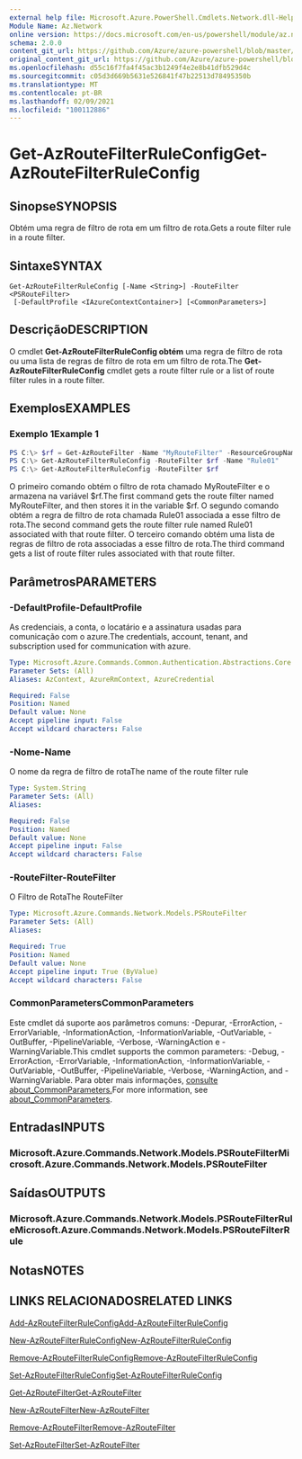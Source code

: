 ```yaml
---
external help file: Microsoft.Azure.PowerShell.Cmdlets.Network.dll-Help.xml
Module Name: Az.Network
online version: https://docs.microsoft.com/en-us/powershell/module/az.network/get-azroutefilterruleconfig
schema: 2.0.0
content_git_url: https://github.com/Azure/azure-powershell/blob/master/src/Network/Network/help/Get-AzRouteFilterRuleConfig.md
original_content_git_url: https://github.com/Azure/azure-powershell/blob/master/src/Network/Network/help/Get-AzRouteFilterRuleConfig.md
ms.openlocfilehash: d55c16f7fa4f45ac3b1249f4e2e8b41dfb529d4c
ms.sourcegitcommit: c05d3d669b5631e526841f47b22513d78495350b
ms.translationtype: MT
ms.contentlocale: pt-BR
ms.lasthandoff: 02/09/2021
ms.locfileid: "100112886"
---
```

# <span data-ttu-id="0ff88-101">Get-AzRouteFilterRuleConfig</span><span class="sxs-lookup"><span data-stu-id="0ff88-101">Get-AzRouteFilterRuleConfig</span></span>

## <span data-ttu-id="0ff88-102">Sinopse</span><span class="sxs-lookup"><span data-stu-id="0ff88-102">SYNOPSIS</span></span>
<span data-ttu-id="0ff88-103">Obtém uma regra de filtro de rota em um filtro de rota.</span><span class="sxs-lookup"><span data-stu-id="0ff88-103">Gets a route filter rule in a route filter.</span></span>

## <span data-ttu-id="0ff88-104">Sintaxe</span><span class="sxs-lookup"><span data-stu-id="0ff88-104">SYNTAX</span></span>

```
Get-AzRouteFilterRuleConfig [-Name <String>] -RouteFilter <PSRouteFilter>
 [-DefaultProfile <IAzureContextContainer>] [<CommonParameters>]
```

## <span data-ttu-id="0ff88-105">Descrição</span><span class="sxs-lookup"><span data-stu-id="0ff88-105">DESCRIPTION</span></span>
<span data-ttu-id="0ff88-106">O cmdlet **Get-AzRouteFilterRuleConfig obtém** uma regra de filtro de rota ou uma lista de regras de filtro de rota em um filtro de rota.</span><span class="sxs-lookup"><span data-stu-id="0ff88-106">The **Get-AzRouteFilterRuleConfig** cmdlet gets a route filter rule or a list of route filter rules in a route filter.</span></span>

## <span data-ttu-id="0ff88-107">Exemplos</span><span class="sxs-lookup"><span data-stu-id="0ff88-107">EXAMPLES</span></span>

### <span data-ttu-id="0ff88-108">Exemplo 1</span><span class="sxs-lookup"><span data-stu-id="0ff88-108">Example 1</span></span>
```powershell
PS C:\> $rf = Get-AzRouteFilter -Name "MyRouteFilter" -ResourceGroupName "MyResourceGroup"
PS C:\> Get-AzRouteFilterRuleConfig -RouteFilter $rf -Name "Rule01"
PS C:\> Get-AzRouteFilterRuleConfig -RouteFilter $rf
```

<span data-ttu-id="0ff88-109">O primeiro comando obtém o filtro de rota chamado MyRouteFilter e o armazena na variável $rf.</span><span class="sxs-lookup"><span data-stu-id="0ff88-109">The first command gets the route filter named MyRouteFilter, and then stores it in the variable $rf.</span></span>
<span data-ttu-id="0ff88-110">O segundo comando obtém a regra de filtro de rota chamada Rule01 associada a esse filtro de rota.</span><span class="sxs-lookup"><span data-stu-id="0ff88-110">The second command gets the route filter rule named Rule01 associated with that route filter.</span></span>
<span data-ttu-id="0ff88-111">O terceiro comando obtém uma lista de regras de filtro de rota associadas a esse filtro de rota.</span><span class="sxs-lookup"><span data-stu-id="0ff88-111">The third command gets a list of route filter rules associated with that route filter.</span></span>

## <span data-ttu-id="0ff88-112">Parâmetros</span><span class="sxs-lookup"><span data-stu-id="0ff88-112">PARAMETERS</span></span>

### <span data-ttu-id="0ff88-113">-DefaultProfile</span><span class="sxs-lookup"><span data-stu-id="0ff88-113">-DefaultProfile</span></span>
<span data-ttu-id="0ff88-114">As credenciais, a conta, o locatário e a assinatura usadas para comunicação com o azure.</span><span class="sxs-lookup"><span data-stu-id="0ff88-114">The credentials, account, tenant, and subscription used for communication with azure.</span></span>

```yaml
Type: Microsoft.Azure.Commands.Common.Authentication.Abstractions.Core.IAzureContextContainer
Parameter Sets: (All)
Aliases: AzContext, AzureRmContext, AzureCredential

Required: False
Position: Named
Default value: None
Accept pipeline input: False
Accept wildcard characters: False
```

### <span data-ttu-id="0ff88-115">-Nome</span><span class="sxs-lookup"><span data-stu-id="0ff88-115">-Name</span></span>
<span data-ttu-id="0ff88-116">O nome da regra de filtro de rota</span><span class="sxs-lookup"><span data-stu-id="0ff88-116">The name of the route filter rule</span></span>

```yaml
Type: System.String
Parameter Sets: (All)
Aliases:

Required: False
Position: Named
Default value: None
Accept pipeline input: False
Accept wildcard characters: False
```

### <span data-ttu-id="0ff88-117">-RouteFilter</span><span class="sxs-lookup"><span data-stu-id="0ff88-117">-RouteFilter</span></span>
<span data-ttu-id="0ff88-118">O Filtro de Rota</span><span class="sxs-lookup"><span data-stu-id="0ff88-118">The RouteFilter</span></span>

```yaml
Type: Microsoft.Azure.Commands.Network.Models.PSRouteFilter
Parameter Sets: (All)
Aliases:

Required: True
Position: Named
Default value: None
Accept pipeline input: True (ByValue)
Accept wildcard characters: False
```

### <span data-ttu-id="0ff88-119">CommonParameters</span><span class="sxs-lookup"><span data-stu-id="0ff88-119">CommonParameters</span></span>
<span data-ttu-id="0ff88-120">Este cmdlet dá suporte aos parâmetros comuns: -Depurar, -ErrorAction, -ErrorVariable, -InformationAction, -InformationVariable, -OutVariable, -OutBuffer, -PipelineVariable, -Verbose, -WarningAction e -WarningVariable.</span><span class="sxs-lookup"><span data-stu-id="0ff88-120">This cmdlet supports the common parameters: -Debug, -ErrorAction, -ErrorVariable, -InformationAction, -InformationVariable, -OutVariable, -OutBuffer, -PipelineVariable, -Verbose, -WarningAction, and -WarningVariable.</span></span> <span data-ttu-id="0ff88-121">Para obter mais informações, [consulte about_CommonParameters.](http://go.microsoft.com/fwlink/?LinkID=113216)</span><span class="sxs-lookup"><span data-stu-id="0ff88-121">For more information, see [about_CommonParameters](http://go.microsoft.com/fwlink/?LinkID=113216).</span></span>

## <span data-ttu-id="0ff88-122">Entradas</span><span class="sxs-lookup"><span data-stu-id="0ff88-122">INPUTS</span></span>

### <span data-ttu-id="0ff88-123">Microsoft.Azure.Commands.Network.Models.PSRouteFilter</span><span class="sxs-lookup"><span data-stu-id="0ff88-123">Microsoft.Azure.Commands.Network.Models.PSRouteFilter</span></span>

## <span data-ttu-id="0ff88-124">Saídas</span><span class="sxs-lookup"><span data-stu-id="0ff88-124">OUTPUTS</span></span>

### <span data-ttu-id="0ff88-125">Microsoft.Azure.Commands.Network.Models.PSRouteFilterRule</span><span class="sxs-lookup"><span data-stu-id="0ff88-125">Microsoft.Azure.Commands.Network.Models.PSRouteFilterRule</span></span>

## <span data-ttu-id="0ff88-126">Notas</span><span class="sxs-lookup"><span data-stu-id="0ff88-126">NOTES</span></span>

## <span data-ttu-id="0ff88-127">LINKS RELACIONADOS</span><span class="sxs-lookup"><span data-stu-id="0ff88-127">RELATED LINKS</span></span>

[<span data-ttu-id="0ff88-128">Add-AzRouteFilterRuleConfig</span><span class="sxs-lookup"><span data-stu-id="0ff88-128">Add-AzRouteFilterRuleConfig</span></span>](./Add-AzRouteFilterRuleConfig.md)

[<span data-ttu-id="0ff88-129">New-AzRouteFilterRuleConfig</span><span class="sxs-lookup"><span data-stu-id="0ff88-129">New-AzRouteFilterRuleConfig</span></span>](./New-AzRouteFilterRuleConfig.md)

[<span data-ttu-id="0ff88-130">Remove-AzRouteFilterRuleConfig</span><span class="sxs-lookup"><span data-stu-id="0ff88-130">Remove-AzRouteFilterRuleConfig</span></span>](./Remove-AzRouteFilterRuleConfig.md)

[<span data-ttu-id="0ff88-131">Set-AzRouteFilterRuleConfig</span><span class="sxs-lookup"><span data-stu-id="0ff88-131">Set-AzRouteFilterRuleConfig</span></span>](./Set-AzRouteFilterRuleConfig.md)

[<span data-ttu-id="0ff88-132">Get-AzRouteFilter</span><span class="sxs-lookup"><span data-stu-id="0ff88-132">Get-AzRouteFilter</span></span>](./Get-AzRouteFilter.md)

[<span data-ttu-id="0ff88-133">New-AzRouteFilter</span><span class="sxs-lookup"><span data-stu-id="0ff88-133">New-AzRouteFilter</span></span>](./New-AzRouteFilter.md)

[<span data-ttu-id="0ff88-134">Remove-AzRouteFilter</span><span class="sxs-lookup"><span data-stu-id="0ff88-134">Remove-AzRouteFilter</span></span>](./Remove-AzRouteFilter.md)

[<span data-ttu-id="0ff88-135">Set-AzRouteFilter</span><span class="sxs-lookup"><span data-stu-id="0ff88-135">Set-AzRouteFilter</span></span>](./Set-AzRouteFilter.md)
